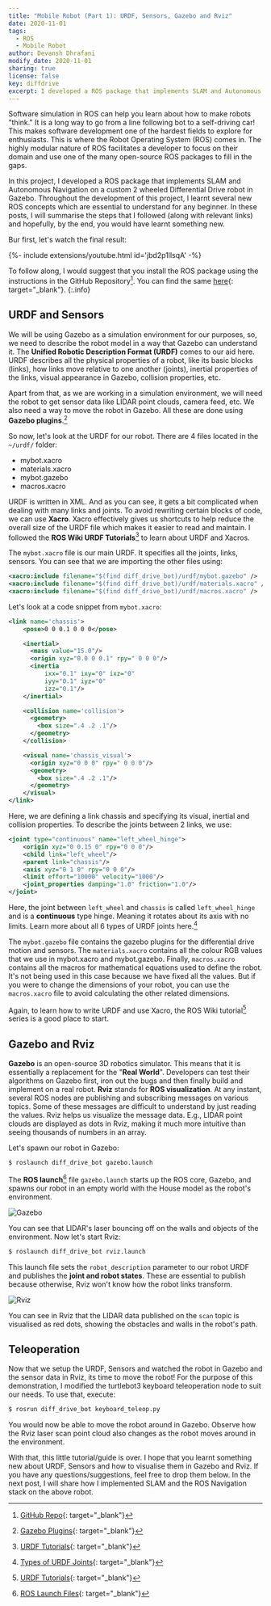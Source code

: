 ```yaml
---
title: "Mobile Robot (Part 1): URDF, Sensors, Gazebo and Rviz"
date: 2020-11-01
tags: 
  - ROS
  - Mobile Robot
author: Devansh Dhrafani
modify_date: 2020-11-01
sharing: true
license: false
key: diffdrive
excerpt: I developed a ROS package that implements SLAM and Autonomous Navigation on a custom 2 wheeled Differential Drive robot in Gazebo. Throughout the development of this project, I learnt several new ROS concepts which are essential to understand for any beginner. This post summarises the steps that I followed with relevant links for learning the same.
---
```


Software simulation in ROS can help you learn about how to make robots "think." It is a long way to go from a line following bot to a self-driving car!  This makes software development one of the hardest fields to explore for enthusiasts. This is where the Robot Operating System (ROS) comes in. The highly modular nature of ROS facilitates a developer to focus on their domain and use one of the many open-source ROS packages to fill in the gaps.

In this project, I developed a ROS package that implements SLAM and Autonomous Navigation on a custom 2 wheeled Differential Drive robot in Gazebo. Throughout the development of this project, I learnt several new ROS concepts which are essential to understand for any beginner. In these posts, I will summarise the steps that I followed (along with relevant links) and hopefully, by the end, you would have learnt something new.

Bur first, let's watch the final result:
<div>{%- include extensions/youtube.html id='jbd2p1llsqA' -%}</div>

To follow along, I would suggest that you install the ROS package using the instructions in the GitHub Repository[^1]. You can find the same [here](https://github.com/devanshdhrafani/diff_drive_bot){: target="_blank"}.
{:.info}


## URDF and Sensors

We will be using Gazebo as a simulation environment for our purposes, so, we need to describe the robot model in a way that Gazebo can understand it. The **Unified Robotic Description Format (URDF)** comes to our aid here. URDF describes all the physical properties of a robot, like its basic blocks (links), how links move relative to one another (joints), inertial properties of the links, visual appearance in Gazebo, collision properties, etc. 

Apart from that, as we are working in a simulation environment, we will need the robot to get sensor data like LIDAR point clouds, camera feed, etc. We also need a way to move the robot in Gazebo. All these are done using **Gazebo plugins**.[^3]

So now, let's look at the URDF for our robot. There are 4 files located in the ```~/urdf/``` folder:
- mybot.xacro
- materials.xacro
- mybot.gazebo
- macros.xacro

URDF is written in XML. And as you can see, it gets a bit complicated when dealing with many links and joints. To avoid rewriting certain blocks of code, we can use **Xacro**. Xacro effectively gives us shortcuts to help reduce the overall size of the URDF file which makes it easier to read and maintain. I followed the **ROS Wiki URDF Tutorials**[^2] to learn about URDF and Xacros.

The ```mybot.xacro``` file is our main URDF. It specifies all the joints, links, sensors. You can see that we are importing the other files using:

```xml
<xacro:include filename="$(find diff_drive_bot)/urdf/mybot.gazebo" />
<xacro:include filename="$(find diff_drive_bot)/urdf/materials.xacro" />
<xacro:include filename="$(find diff_drive_bot)/urdf/macros.xacro" />
```
Let's look at a code snippet from ```mybot.xacro```:
```xml
<link name='chassis'>
    <pose>0 0 0.1 0 0 0</pose>

    <inertial>
      <mass value="15.0"/>
      <origin xyz="0.0 0 0.1" rpy=" 0 0 0"/>
      <inertia
          ixx="0.1" ixy="0" ixz="0"
          iyy="0.1" iyz="0"
          izz="0.1"/>
    </inertial>

    <collision name='collision'>
      <geometry>
        <box size=".4 .2 .1"/>
      </geometry>
    </collision>

    <visual name='chassis_visual'>
      <origin xyz="0 0 0" rpy=" 0 0 0"/>
      <geometry>
        <box size=".4 .2 .1"/>
      </geometry>
    </visual>
</link>
```

Here, we are defining a link chassis and specifying its visual, inertial and collision properties. 
To describe the joints between 2 links, we use:

```xml
<joint type="continuous" name="left_wheel_hinge">
    <origin xyz="0 0.15 0" rpy="0 0 0"/>
    <child link="left_wheel"/>
    <parent link="chassis"/>
    <axis xyz="0 1 0" rpy="0 0 0"/>
    <limit effort="10000" velocity="1000"/>
    <joint_properties damping="1.0" friction="1.0"/>
</joint>
```

Here, the joint between ```left_wheel``` and ```chassis``` is called ```left_wheel_hinge``` and is a **continuous** type hinge. Meaning it rotates about its axis with no limits. Learn more about all 6 types of URDF joints here.[^4]

The ```mybot.gazebo``` file contains the gazebo plugins for the differential drive motion and sensors. The ```materials.xacro``` contains all the colour RGB values that we use in mybot.xacro and mybot.gazebo. Finally, ```macros.xacro``` contains all the macros for mathematical equations used to define the robot.  It's not being used in this case because we have fixed all the values. But if you were to change the dimensions of your robot, you can use the ```macros.xacro``` file to avoid calculating the other related dimensions.

Again, to learn how to write URDF and use Xacro, the ROS Wiki tutorial[^2] series is a good place to start.

## Gazebo and Rviz

**Gazebo** is an open-source 3D robotics simulator. This means that it is essentially a replacement for the "**Real World**". Developers can test their algorithms on Gazebo first, iron out the bugs and then finally build and implement on a real robot. **Rviz** stands for **ROS visualization**. At any instant, several ROS nodes are publishing and subscribing messages on various topics. Some of these messages are difficult to understand by just reading the values. Rviz helps us visualize the message data. E.g., LIDAR point clouds are displayed as dots in Rviz, making it much more intuitive than seeing thousands of numbers in an array. 

Let's spawn our robot in Gazebo:
```bash
$ roslaunch diff_drive_bot gazebo.launch 
```

The **ROS launch**[^5] file ```gazebo.launch``` starts up the ROS core, Gazebo, and spawns our robot in an empty world with the House model as the robot's environment. 

![Gazebo](/blog/assets/images/diffdrive/gazebo.png)

You can see that LIDAR's laser bouncing off on the walls and objects of the environment. 
Now let's start Rviz:
```bash
$ roslaunch diff_drive_bot rviz.launch
```
This launch file sets the ```robot_description``` parameter to our robot URDF and publishes the **joint and robot states**. These are essential to publish because otherwise, Rviz won't know how the robot links transform.

![Rviz](/blog/assets/images/diffdrive/rviz.png)

You can see in Rviz that the LIDAR data published on the ```scan``` topic is visualised as red dots, showing the obstacles and walls in the robot's path.

## Teleoperation

Now that we setup the URDF, Sensors and watched the robot in Gazebo and the sensor data in Rviz, its time to move the robot! For the purpose of this demonstration, I modified the turtlebot3 keyboard teleoperation node to suit our needs. To use that, execute:

```bash
$ rosrun diff_drive_bot keyboard_teleop.py 
```
You would now be able to move the robot around in Gazebo. Observe how the Rviz laser scan point cloud also changes as the robot moves around in the environment.

With that, this little tutorial/guide is over. I hope that you learnt something new about URDF, Sensors and how to visualise them in Gazebo and Rviz. If you have any questions/suggestions, feel free to drop them below. In the next post, I will share how I implemented SLAM and the ROS Navigation stack on the above robot.

[^1]: [GitHub Repo](https://github.com/devanshdhrafani/diff_drive_bot){: target="_blank"}
[^2]: [URDF Tutorials](http://wiki.ros.org/urdf/Tutorials){: target="_blank"}
[^3]: [Gazebo Plugins](http://gazebosim.org/tutorials?tut=ros_gzplugins){: target="_blank"}
[^4]: [Types of URDF Joints](http://wiki.ros.org/urdf/XML/joint){: target="_blank"}
[^5]: [ROS Launch Files](http://wiki.ros.org/roslaunch){: target="_blank"}
